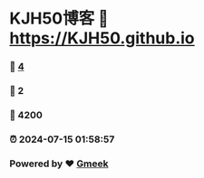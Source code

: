 # KJH50博客 :link: https://KJH50.github.io 
### :page_facing_up: [4](https://KJH50.github.io/tag.html) 
### :speech_balloon: 2 
### :hibiscus: 4200 
### :alarm_clock: 2024-07-15 01:58:57 
### Powered by :heart: [Gmeek](https://github.com/Meekdai/Gmeek)
